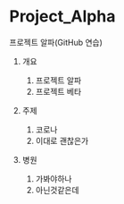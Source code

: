 # Project_Alpha
프로젝트 알파(GitHub 연습)

1. 개요
    1. 프로젝트 알파
    1. 프로젝트 베타

1. 주제
    1. 코로나
    1. 이대로 괜찮은가
  
1. 병원
    1. 가봐야하나
    1. 아닌것같은데

